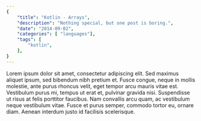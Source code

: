 ```yaml
---
{
    "title": "Kotlin - Arrays",
    "description": "Nothing special, but one post is boring.",
    "date": "2014-09-02",
    "categories": [ "languages"],
    "tags": [
        "kotlin",
    ],
}
---
```


Lorem ipsum dolor sit amet, consectetur adipiscing elit. Sed maximus aliquet ipsum, sed bibendum nibh pretium et. Fusce congue, neque in mollis molestie, ante purus rhoncus velit, eget tempor arcu mauris vitae est. Vestibulum purus mi, tempus ut erat et, pulvinar gravida nisi. Suspendisse ut risus at felis porttitor faucibus. Nam convallis arcu quam, ac vestibulum neque vestibulum vitae. Fusce et purus semper, commodo tortor eu, ornare diam. Aenean interdum justo id facilisis scelerisque.

